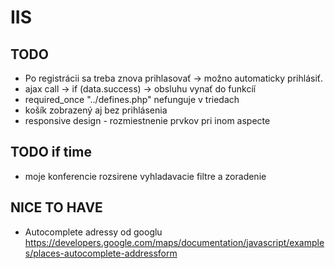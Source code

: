 # IIS

## TODO
- Po registrácii sa treba znova prihlasovať -> možno automaticky prihlásiť.
- ajax call -> if (data.success) -> obsluhu vynať do funkcíí
- required_once "../defines.php" nefunguje v triedach
- košík zobrazený aj bez prihlásenia
- responsive design - rozmiestnenie prvkov pri inom aspecte

## TODO if time
- moje konferencie rozsirene vyhladavacie filtre a zoradenie


## NICE TO HAVE
- Autocomplete adressy od googlu https://developers.google.com/maps/documentation/javascript/examples/places-autocomplete-addressform
